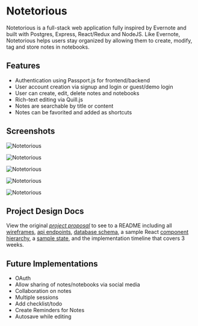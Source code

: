 # Notetorious

Notetorious is a full-stack web application fully inspired by Evernote and built with Postgres, Express, React/Redux and NodeJS. Like Evernote, Notetorious helps users stay organized by allowing them to create, modify, tag and store notes in notebooks.

## Features

- Authentication using Passport.js for frontend/backend
- User account creation via signup and login or guest/demo login
- User can create, edit, delete notes and notebooks
- Rich-text editing via Quill.js
- Notes are searchable by title or content
- Notes can be favorited and added as shortcuts

## Screenshots

![Notetorious](./docs/images/notetorious-landing-page.png "Landing")

![Notetorious](./docs/images/notetorious-login-page.png "Login")

![Notetorious](./docs/images/notetorious-all-notes-page.png "all notes")

![Notetorious](./docs/images/notetorious-notebooks-page.png "notebooks")

![Notetorious](./docs/images/notetorious-shortcuts-page.png "shortcuts")

## Project Design Docs

View the original _[project proposal](./original-readme.md)_ to see to a README including all [wireframes](./wireframes), [api endpoints](./api-endpoints.md), [database schema](./schema.md), a sample React [component hierarchy](./component-hierarchy.md), a [sample state](./sample-state.md), and the implementation timeline that covers 3 weeks.

## Future Implementations

- OAuth
- Allow sharing of notes/notebooks via social media
- Collaboration on notes
- Multiple sessions
- Add checklist/todo
- Create Reminders for Notes
- Autosave while editing
